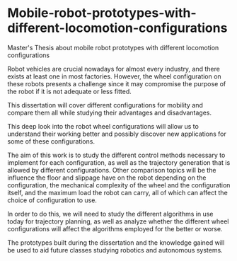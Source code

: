 # Mobile-robot-prototypes-with-different-locomotion-configurations
Master's Thesis about mobile robot prototypes with different locomotion configurations

Robot vehicles are crucial nowadays for almost every industry, and there exists at least one in most factories. However, the wheel configuration on these robots presents a challenge since it may compromise the purpose of the robot if it is not adequate or less fitted.

This  dissertation will cover different configurations for mobility and compare them all while studying their advantages and disadvantages.

This deep look into the robot wheel configurations will allow us to understand their working better and possibly discover new applications for some of these configurations.

The aim of this work is to study the different control methods necessary to implement for each configuration, as well as the trajectory generation that is allowed by different configurations. Other comparison topics will be the influence the floor and slippage have on the robot depending on the configuration, the mechanical complexity of the wheel and the configuration itself, and the maximum load the robot can carry, all of which can affect the choice of configuration to use.

In order to do this, we will need to study the different algorithms in use today for trajectory planning, as well as analyze whether the different wheel configurations will affect the algorithms employed for the better or worse.

The prototypes built during the dissertation and the knowledge gained will be used to aid future classes studying robotics and autonomous systems.
